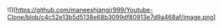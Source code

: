 !()[https://github.com/maneeshjangir999/Youtube-Clone/blob/c4c52e13b5d5138e68b3099df80913e7d9a468af/image.png]
